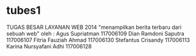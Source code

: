 tubes1
======

TUGAS BESAR LAYANAN WEB 2014
"menampilkan berita terbaru dari sebuah web"
oleh :
Agus Supriatman 117006109
Dian Ramdoni Saputra 117006107
Fitria Fauziah Ahmad 117006130
Stefantus Crisandy 117006113
Karina Nursyafani Adhi 117006128
